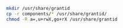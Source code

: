 ﻿```sh
mkdir /usr/share/grantid
cp -r components/* /usr/share/grantid/
chmod -R a=,u+rwX,go+rX /usr/share/grantid
```
